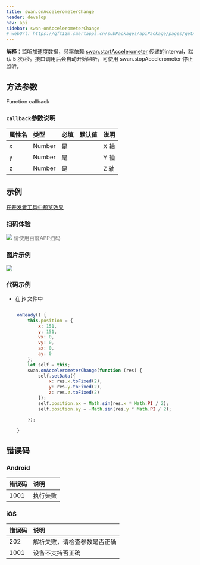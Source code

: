 ```yaml
---
title: swan.onAccelerometerChange
header: develop
nav: api
sidebar: swan-onAccelerometerChange
# webUrl: https://qft12m.smartapps.cn/subPackages/apiPackage/pages/getAccelerometer/getAccelerometer
---
```



 

**解释**：监听加速度数据，频率依赖 [swan.startAccelerometer](https://smartprogram.baidu.com/docs/develop/api/device_sys/swan-startAccelerometer/) 传递的interval，默认 5 次/秒。接口调用后会自动开始监听，可使用 swan.stopAccelerometer 停止监听。

 
## 方法参数 

Function callback

###  `callback`参数说明  

|属性名 |类型  |必填 | 默认值 |说明|
|:---- |:---- |:---- |:----|:----|
|x |Number |是| |X 轴|
|y |Number |是| |Y 轴|
|z |Number |是| |Z 轴|
## 示例

<a href="swanide://fragment/0ed5fe5e4d0957055cd7669fd83612731569478872196" title="在开发者工具中预览效果" target="_self">在开发者工具中预览效果</a>

### 扫码体验

<div class='scan-code-container'>
    <img src="https://b.bdstatic.com/miniapp/assets/images/doc_demo/getGravity.png" class="demo-qrcode-image" />
    <font color=#777 12px>请使用百度APP扫码</font>
</div>


### 图片示例
<div class="m-doc-custom-examples">
    <div class="m-doc-custom-examples-correct">
        <img src="https://b.bdstatic.com/miniapp/images/onAccelerometerChange.gif">
    </div>
    <div class="m-doc-custom-examples-correct">
        <img src=" ">
    </div>
    <div class="m-doc-custom-examples-correct">
        <img src=" ">
    </div>     
</div>
 

###  代码示例 



* 在 js 文件中

```javascript

    onReady() {
        this.position = {
            x: 151,
            y: 151,
            vx: 0,
            vy: 0,
            ax: 0,
            ay: 0
        };
        let self = this;
        swan.onAccelerometerChange(function (res) {
            self.setData({
                x: res.x.toFixed(2),
                y: res.y.toFixed(2),
                z: res.z.toFixed(2)
            });
            self.position.ax = Math.sin(res.x * Math.PI / 2);
            self.position.ay = -Math.sin(res.y * Math.PI / 2);

        });

    }
```
 
##  错误码
###  Android

|错误码|说明|
|:--|:--|
|1001|执行失败   |

###  iOS

|错误码|说明|
|:--|:--|
|202|解析失败，请检查参数是否正确      |
|1001|设备不支持否正确      |
